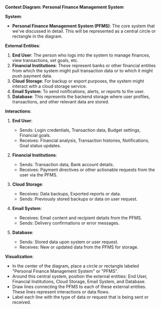 **Context Diagram: Personal Finance Management System**

**System**:

- **Personal Finance Management System (PFMS)**: The core system that we've discussed in detail. This will be represented as a central circle or rectangle in the diagram.

**External Entities**:

1. **End User**: The person who logs into the system to manage finances, view transactions, set goals, etc.
2. **Financial Institutions**: These represent banks or other financial entities from which the system might pull transaction data or to which it might push payment data.
3. **Cloud Storage**: For backup or export purposes, the system might interact with a cloud storage service.
4. **Email System**: To send notifications, alerts, or reports to the user.
5. **Database**: This represents the backend storage where user profiles, transactions, and other relevant data are stored.

**Interactions**:

1. **End User**:
    
    - Sends: Login credentials, Transaction data, Budget settings, Financial goals.
    - Receives: Financial analysis, Transaction histories, Notifications, Goal status updates.
2. **Financial Institutions**:
    
    - Sends: Transaction data, Bank account details.
    - Receives: Payment directives or other actionable requests from the user via the PFMS.
3. **Cloud Storage**:
    
    - Receives: Data backups, Exported reports or data.
    - Sends: Previously stored backups or data on user request.
4. **Email System**:
    
    - Receives: Email content and recipient details from the PFMS.
    - Sends: Delivery confirmations or error messages.
5. **Database**:
    
    - Sends: Stored data upon system or user request.
    - Receives: New or updated data from the PFMS for storage.

**Visualization**:

- In the center of the diagram, place a circle or rectangle labeled "Personal Finance Management System" or "PFMS".
- Around this central system, position the external entities: End User, Financial Institutions, Cloud Storage, Email System, and Database.
- Draw lines connecting the PFMS to each of these external entities. These lines represent interactions or data flows.
- Label each line with the type of data or request that is being sent or received.
